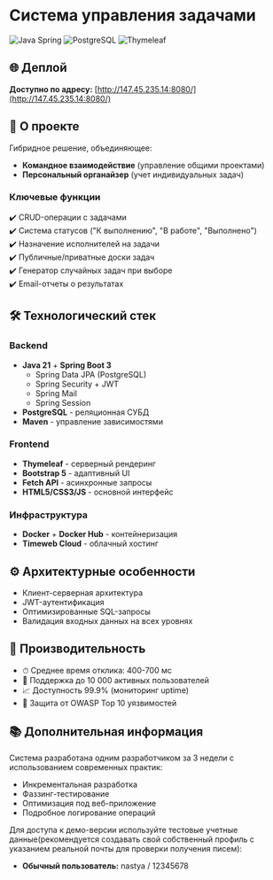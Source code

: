 # Система управления задачами

![Java Spring](https://img.shields.io/badge/Spring-6DB33F?style=for-the-badge&logo=spring&logoColor=white)
![PostgreSQL](https://img.shields.io/badge/PostgreSQL-316192?style=for-the-badge&logo=postgresql&logoColor=white)
![Thymeleaf](https://img.shields.io/badge/Thymeleaf-005F0F?style=for-the-badge&logo=thymeleaf&logoColor=white)

## 🌐 Деплой
**Доступно по адресу:** [http://147.45.235.14:8080/](http://147.45.235.14:8080/)

## 📌 О проекте

Гибридное решение, объединяющее:
- **Командное взаимодействие** (управление общими проектами)
- **Персональный органайзер** (учет индивидуальных задач)

### Ключевые функции
✔️ CRUD-операции с задачами  
✔️ Система статусов ("К выполнению", "В работе", "Выполнено")  
✔️ Назначение исполнителей на задачи  
✔️ Публичные/приватные доски задач  
✔️ Генератор случайных задач при выборе  
✔️ Email-отчеты о результатах  

## 🛠 Технологический стек

### Backend
- **Java 21** + **Spring Boot 3**
  - Spring Data JPA (PostgreSQL)
  - Spring Security + JWT
  - Spring Mail
  - Spring Session
- **PostgreSQL** - реляционная СУБД
- **Maven** - управление зависимостями

### Frontend
- **Thymeleaf** - серверный рендеринг
- **Bootstrap 5** - адаптивный UI
- **Fetch API** - асинхронные запросы
- **HTML5/CSS3/JS** - основной интерфейс

### Инфраструктура
- **Docker** + **Docker Hub** - контейнеризация
- **Timeweb Cloud** - облачный хостинг

## ⚙️ Архитектурные особенности
- Клиент-серверная архитектура
- JWT-аутентификация
- Оптимизированные SQL-запросы
- Валидация входных данных на всех уровнях

## 🚀 Производительность
- ⏱ Среднее время отклика: 400-700 мс
- 🚀 Поддержка до 10 000 активных пользователей
- 📈 Доступность 99.9% (мониторинг uptime)
- 🔐 Защита от OWASP Top 10 уязвимостей

## 📚 Дополнительная информация
Система разработана одним разработчиком за 3 недели с использованием современных практик:
- Инкрементальная разработка
- Фаззинг-тестирование
- Оптимизация под веб-приложение
- Подробное логирование операций


Для доступа к демо-версии используйте тестовые учетные данные(рекомендуется создавать свой собственный профиль с указанием реальной почты для проверки получения писем):
- **Обычный пользователь:** nastya / 12345678
